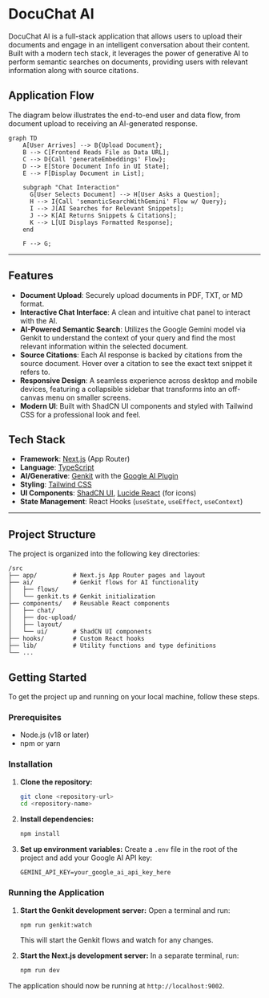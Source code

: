 # DocuChat AI

DocuChat AI is a full-stack application that allows users to upload their documents and engage in an intelligent conversation about their content. Built with a modern tech stack, it leverages the power of generative AI to perform semantic searches on documents, providing users with relevant information along with source citations.

## Application Flow

The diagram below illustrates the end-to-end user and data flow, from document upload to receiving an AI-generated response.

```mermaid
graph TD
    A[User Arrives] --> B{Upload Document};
    B --> C[Frontend Reads File as Data URL];
    C --> D{Call 'generateEmbeddings' Flow};
    D --> E[Store Document Info in UI State];
    E --> F[Display Document in List];
    
    subgraph "Chat Interaction"
      G[User Selects Document] --> H[User Asks a Question];
      H --> I{Call 'semanticSearchWithGemini' Flow w/ Query};
      I --> J[AI Searches for Relevant Snippets];
      J --> K[AI Returns Snippets & Citations];
      K --> L[UI Displays Formatted Response];
    end

    F --> G;
```

---

## Features

-   **Document Upload**: Securely upload documents in PDF, TXT, or MD format.
-   **Interactive Chat Interface**: A clean and intuitive chat panel to interact with the AI.
-   **AI-Powered Semantic Search**: Utilizes the Google Gemini model via Genkit to understand the context of your query and find the most relevant information within the selected document.
-   **Source Citations**: Each AI response is backed by citations from the source document. Hover over a citation to see the exact text snippet it refers to.
-   **Responsive Design**: A seamless experience across desktop and mobile devices, featuring a collapsible sidebar that transforms into an off-canvas menu on smaller screens.
-   **Modern UI**: Built with ShadCN UI components and styled with Tailwind CSS for a professional look and feel.

## Tech Stack

-   **Framework**: [Next.js](https://nextjs.org/) (App Router)
-   **Language**: [TypeScript](https://www.typescriptlang.org/)
-   **AI/Generative**: [Genkit](https://firebase.google.com/docs/genkit) with the [Google AI Plugin](https://www.npmjs.com/package/@genkit-ai/googleai)
-   **Styling**: [Tailwind CSS](https://tailwindcss.com/)
-   **UI Components**: [ShadCN UI](https://ui.shadcn.com/), [Lucide React](https://lucide.dev/guide/packages/lucide-react) (for icons)
-   **State Management**: React Hooks (`useState`, `useEffect`, `useContext`)

---

## Project Structure

The project is organized into the following key directories:

```
/src
├── app/          # Next.js App Router pages and layout
├── ai/           # Genkit flows for AI functionality
│   ├── flows/
│   └── genkit.ts # Genkit initialization
├── components/   # Reusable React components
│   ├── chat/
│   ├── doc-upload/
│   ├── layout/
│   └── ui/       # ShadCN UI components
├── hooks/        # Custom React hooks
├── lib/          # Utility functions and type definitions
└── ...
```

## Getting Started

To get the project up and running on your local machine, follow these steps.

### Prerequisites

-   Node.js (v18 or later)
-   npm or yarn

### Installation

1.  **Clone the repository:**
    ```bash
    git clone <repository-url>
    cd <repository-name>
    ```

2.  **Install dependencies:**
    ```bash
    npm install
    ```

3.  **Set up environment variables:**
    Create a `.env` file in the root of the project and add your Google AI API key:
    ```env
    GEMINI_API_KEY=your_google_ai_api_key_here
    ```

### Running the Application

1.  **Start the Genkit development server:**
    Open a terminal and run:
    ```bash
    npm run genkit:watch
    ```
    This will start the Genkit flows and watch for any changes.

2.  **Start the Next.js development server:**
    In a separate terminal, run:
    ```bash
    npm run dev
    ```

The application should now be running at `http://localhost:9002`.
